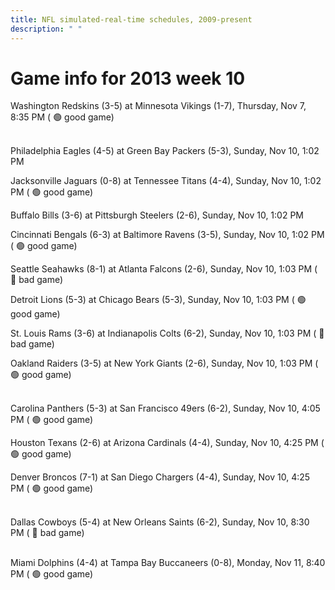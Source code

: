 ```yaml
---
title: NFL simulated-real-time schedules, 2009-present
description: " "
---
```


# Game info for 2013 week 10

Washington Redskins (3-5) at Minnesota Vikings (1-7), Thursday, Nov 7, 8:35 PM (	:green_circle: good game)

<br/>Philadelphia Eagles (4-5) at Green Bay Packers (5-3), Sunday, Nov 10, 1:02 PM

Jacksonville Jaguars (0-8) at Tennessee Titans (4-4), Sunday, Nov 10, 1:02 PM (	:green_circle: good game)

Buffalo Bills (3-6) at Pittsburgh Steelers (2-6), Sunday, Nov 10, 1:02 PM

Cincinnati Bengals (6-3) at Baltimore Ravens (3-5), Sunday, Nov 10, 1:02 PM (	:green_circle: good game)

Seattle Seahawks (8-1) at Atlanta Falcons (2-6), Sunday, Nov 10, 1:03 PM (	:red_circle: bad game)

Detroit Lions (5-3) at Chicago Bears (5-3), Sunday, Nov 10, 1:03 PM (	:green_circle: good game)

St. Louis Rams (3-6) at Indianapolis Colts (6-2), Sunday, Nov 10, 1:03 PM (	:red_circle: bad game)

Oakland Raiders (3-5) at New York Giants (2-6), Sunday, Nov 10, 1:03 PM (	:green_circle: good game)

<br/>Carolina Panthers (5-3) at San Francisco 49ers (6-2), Sunday, Nov 10, 4:05 PM (	:green_circle: good game)

Houston Texans (2-6) at Arizona Cardinals (4-4), Sunday, Nov 10, 4:25 PM (	:green_circle: good game)

Denver Broncos (7-1) at San Diego Chargers (4-4), Sunday, Nov 10, 4:25 PM (	:green_circle: good game)

<br/>Dallas Cowboys (5-4) at New Orleans Saints (6-2), Sunday, Nov 10, 8:30 PM (	:red_circle: bad game)

<br/>Miami Dolphins (4-4) at Tampa Bay Buccaneers (0-8), Monday, Nov 11, 8:40 PM (	:green_circle: good game)

